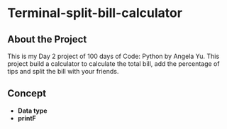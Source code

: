 # Terminal-split-bill-calculator

## About the Project

This is my Day 2 project of 100 days of Code: Python by Angela Yu. This project build a calculator to calculate the total bill, add the percentage of tips and split the bill with your friends.

## Concept

- **Data type**
- **printF**
